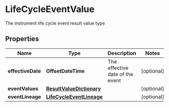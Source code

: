 

# LifeCycleEventValue

The instrument life cycle event result value type

## Properties

| Name | Type | Description | Notes |
|------------ | ------------- | ------------- | -------------|
|**effectiveDate** | **OffsetDateTime** | The effective date of the event |  [optional] |
|**eventValues** | [**ResultValueDictionary**](ResultValueDictionary.md) |  |  [optional] |
|**eventLineage** | [**LifeCycleEventLineage**](LifeCycleEventLineage.md) |  |  [optional] |




